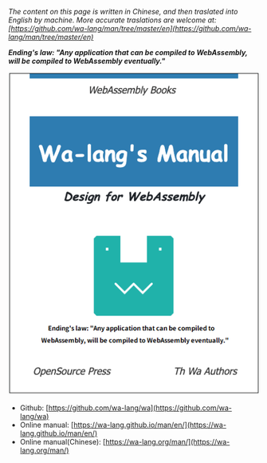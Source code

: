 *The content on this page is written in Chinese, and then traslated into English by machine. More accurate traslations are welcome at: [https://github.com/wa-lang/man/tree/master/en](https://github.com/wa-lang/man/tree/master/en)*

***Ending's law: "Any application that can be compiled to WebAssembly, will be compiled to WebAssembly eventually."***

![](cover.png)

- Github: [https://github.com/wa-lang/wa](https://github.com/wa-lang/wa)
- Online manual: [https://wa-lang.github.io/man/en/](https://wa-lang.github.io/man/en/)
- Online manual(Chinese): [https://wa-lang.org/man/](https://wa-lang.org/man/)
